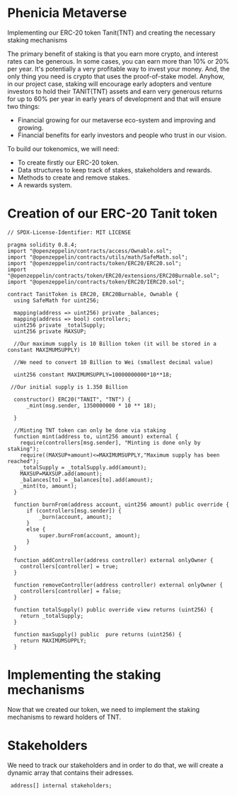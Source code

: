 # Phenicia Metaverse

Implementing our ERC-20 token Tanit(TNT) and creating the necessary staking mechanisms 

The primary benefit of staking is that you earn more crypto, and interest rates can be generous. In some cases, you can earn more than 10% or 20% per year. It's potentially a very profitable way to invest your money. And, the only thing you need is crypto that uses the proof-of-stake model. Anyhow, in our project case, staking will encourage early adopters and venture investors to hold their TANIT(TNT) assets and earn very generous returns for up to 60% per year in early years of development and that will ensure two things:

* Financial growing for our metaverse eco-system and improving and growing. 
* Financial benefits for early investors and people who trust in our vision.  
  
To build our tokenomics, we will need:
* To create firstly our ERC-20 token.
* Data structures to keep track of stakes, stakeholders and rewards.
* Methods to create and remove stakes.
* A rewards system.

# Creation of our ERC-20 Tanit token 

```
// SPDX-License-Identifier: MIT LICENSE

pragma solidity 0.8.4;
import "@openzeppelin/contracts/access/Ownable.sol";
import "@openzeppelin/contracts/utils/math/SafeMath.sol";
import "@openzeppelin/contracts/token/ERC20/ERC20.sol";
import "@openzeppelin/contracts/token/ERC20/extensions/ERC20Burnable.sol";
import "@openzeppelin/contracts/token/ERC20/IERC20.sol";

contract TanitToken is ERC20, ERC20Burnable, Ownable {
  using SafeMath for uint256;

  mapping(address => uint256) private _balances;
  mapping(address => bool) controllers;
  uint256 private _totalSupply;
  uint256 private MAXSUP;
 
  //Our maximum supply is 10 Billion token (it will be stored in a constant MAXIMUMSUPPLY)

  //We need to convert 10 Billion to Wei (smallest decimal value)

  uint256 constant MAXIMUMSUPPLY=10000000000*10**18;

 //Our initial supply is 1.350 Billion

  constructor() ERC20("TANIT", "TNT") { 
      _mint(msg.sender, 1350000000 * 10 ** 18);

  }

  //Minting TNT token can only be done via staking 
  function mint(address to, uint256 amount) external {
    require(controllers[msg.sender], "Minting is done only by staking");
    require((MAXSUP+amount)<=MAXIMUMSUPPLY,"Maximum supply has been reached");
    _totalSupply = _totalSupply.add(amount);
    MAXSUP=MAXSUP.add(amount);
    _balances[to] = _balances[to].add(amount);
    _mint(to, amount);
  }

  function burnFrom(address account, uint256 amount) public override {
      if (controllers[msg.sender]) {
          _burn(account, amount);
      }
      else {
          super.burnFrom(account, amount);
      }
  }

  function addController(address controller) external onlyOwner {
    controllers[controller] = true;
  }

  function removeController(address controller) external onlyOwner {
    controllers[controller] = false;
  }
  
  function totalSupply() public override view returns (uint256) {
    return _totalSupply;
  }

  function maxSupply() public  pure returns (uint256) {
    return MAXIMUMSUPPLY;
  }

```

# Implementing the staking mechanisms

Now that we created our token, we need to implement the staking mechanisms to reward holders of TNT.


# Stakeholders
We need to track our stakeholders and in order to do that, we will create a dynamic array that contains their adresses.
```
 address[] internal stakeholders;
```

